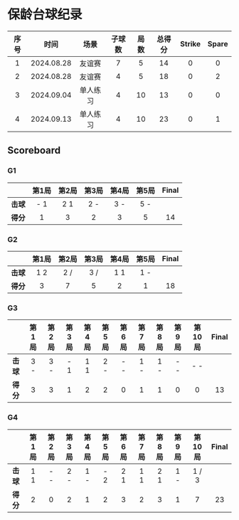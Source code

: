 # 保龄台球纪录

| 序号 |  时间       |  场景   | 子球数 | 局数  | 总得分  | Strike |  Spare |
| :--: | :--------: | :-----: | :---: | :---: | :----: | :----: | :----: |
| 1    | 2024.08.28 | 友谊赛   |   7   |   5   |   14   |   0    |   0   |
| 2    | 2024.08.28 | 友谊赛   |   4   |   5   |   18   |   0    |   2   |
| 3    | 2024.09.04 | 单人练习 |   4   |  10   |   13   |   0    |   0   |
| 4    | 2024.09.13 | 单人练习 |   4   |  10   |   23   |   0    |   1   |

## Scoreboard

### G1

|          | 第1局 | 第2局  | 第3局 | 第4局 | 第5局  | Final |
| :------: | :---: | :---: | :---: | :---: | :---: | :---: |
| **击球** |  - 1  |  2 1  |  2 -  |  3 -  |  5 -  |       |
| **得分** |   1   |   3   |   2   |   3   |   5   |  14   |

### G2

|          | 第1局 | 第2局  | 第3局 | 第4局 | 第5局  | Final |
| :------: | :---: | :---: | :---: | :---: | :---: | :---: |
| **击球** |  1 2  |  2 /  |  3 /  |  1 1  |  1 -  |       |
| **得分** |   3   |   7   |   5   |   2   |   1   |  18   |

### G3

|          | 第1局 | 第2局  | 第3局 | 第4局 | 第5局  | 第6局 | 第7局  | 第8局 | 第9局 | 第10局 | Final |
| :------: | :---: | :---: | :---: | :---: | :---: | :---: | :---: | :---: | :---: | :---: | :---: |
| **击球** |  3 -  |  3 -  |  - 1  |  1 1  |  2 -  |  - -  |  1 -  |  1 -  |  - -  |  - -  |       |
| **得分** |   3   |   3   |   1   |   2   |   2   |   0   |   1   |   1   |   0   |   0   |  13   |

### G4

|          | 第1局 | 第2局  | 第3局 | 第4局 | 第5局  | 第6局 | 第7局  | 第8局 | 第9局 | 第10局 | Final |
| :------: | :---: | :---: | :---: | :---: | :---: | :---: | :---: | :---: | :---: | :---: | :---: |
| **击球** |  1 1  |  - -  |  2 -  |  1 -  |  - 2  |  2 1  |  1 1  |  2 1  |  1 -  | 1 / 3 |       |
| **得分** |   2   |   0   |   2   |   1   |   2   |   3   |   2   |   3   |   1   |   7   |  23   |